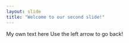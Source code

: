 ```yaml
---
layout: slide
title: "Welcome to our second slide!"
---
```

My own text here
Use the left arrow to go back!

